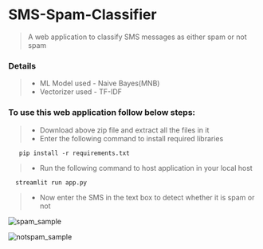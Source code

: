 # SMS-Spam-Classifier <!-- omit in toc -->

> A web application to classify SMS messages as either spam or not spam


### Details

> * ML Model used - Naive Bayes(MNB)
> * Vectorizer used - TF-IDF

### To use this web application follow below steps: 

> * Download above zip file and extract all the files in it
> * Enter the following command to install required libraries

       pip install -r requirements.txt

> * Run the following command to host application in your local host

      streamlit run app.py
      
> * Now enter the SMS in the text box to detect whether it is spam or not


![spam_sample](https://github.com/MahithaKancharla/SMS-Spam-Classifier/assets/98204725/21554de5-3af1-4e5d-91d2-a6469737ed76)

![notspam_sample](https://github.com/MahithaKancharla/SMS-Spam-Classifier/assets/98204725/9eca7697-b262-4777-801c-e06156579db9)

